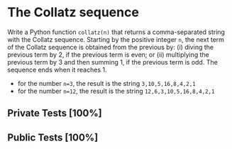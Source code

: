 # The Collatz sequence

Write a Python function `collatz(n)` that returns a comma-separated string with the Collatz sequence. Starting by the positive integer `n`, the next term of the Collatz sequence is obtained from the previous by: (i) diving the previous term by 2, if the previous term is even; or (ii) multiplying the previous term by 3 and then summing 1, if the previous term is odd. The sequence ends when it reaches 1.


* for the number `n=3`, the result is the string `3,10,5,16,8,4,2,1`
* for the number `n=12`, the result is the string `12,6,3,10,5,16,8,4,2,1`



## Private Tests [100%]

## Public Tests [100%]
